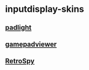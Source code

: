# inputdisplay-skins

## [padlight](http://chechepon.tripod.com/test/padlight.html)

## [gamepadviewer](http://gamepadviewer.com/)

## [RetroSpy](https://retro-spy.com/)

